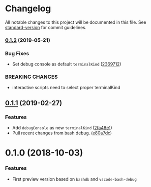 # Changelog

All notable changes to this project will be documented in this file. See [standard-version](https://github.com/conventional-changelog/standard-version) for commit guidelines.

### [0.1.2](https://github.com/rogalmic/vscode-zsh-debug/compare/v0.1.1...v0.1.2) (2019-05-21)


### Bug Fixes

* Set debug console as default `terminalKind` ([2369712](https://github.com/rogalmic/vscode-zsh-debug/commit/2369712))


### BREAKING CHANGES

* interactive scripts need to select proper terminalKind



## [0.1.1](https://github.com/rogalmic/vscode-zsh-debug/compare/v0.1.0...v0.1.1) (2019-02-27)


### Features

* Add `debugConsole` as new `terminalKind` ([2fa48e1](https://github.com/rogalmic/vscode-zsh-debug/commit/2fa48e1))
* Pull recent changes from bash debug. ([e80a7dc](https://github.com/rogalmic/vscode-zsh-debug/commit/e80a7dc))



<a name="0.1.0"></a>
# 0.1.0 (2018-10-03)


### Features

* First preview version based on `bashdb` and `vscode-bash-debug`
